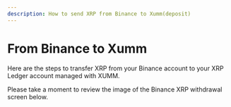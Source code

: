 ```yaml
---
description: How to send XRP from Binance to Xumm(deposit)
---
```


# From Binance to Xumm

Here are the steps to transfer XRP from your Binance account to your XRP Ledger account managed with XUMM.

Please take a moment to review the image of the Binance XRP withdrawal screen below.
